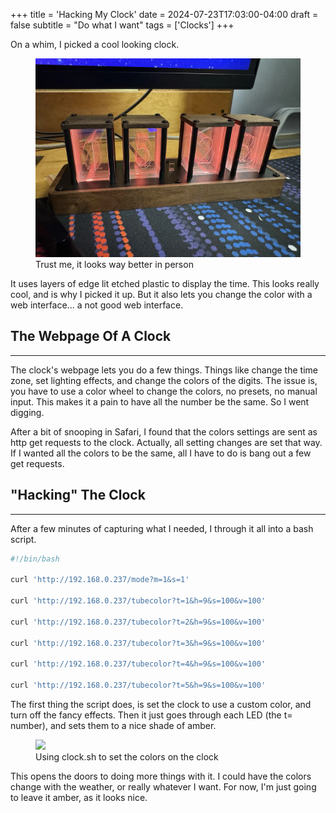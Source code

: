 +++
title = 'Hacking My Clock'
date = 2024-07-23T17:03:00-04:00
draft = false
subtitle = "Do what I want"
tags = ['Clocks']
+++

On a whim, I picked a cool looking clock.

<figure>
	<img src="fig1.webp"/>
	<figcaption>Trust me, it looks way better in person</figcaption>
</figure>

It uses layers of edge lit etched plastic to display the time. This looks really cool, and is why I picked it up. But it also lets you change the color with a web interface... a not good web interface.

## The Webpage Of A Clock

---

The clock's webpage lets you do a few things. Things like change the time zone, set lighting effects, and change the colors of the digits. The issue is, you have to use a color wheel to change the colors, no presets, no manual input. This makes it a pain to have all the number be the same. So I went digging.

After a bit of snooping in Safari, I found that the colors settings are sent as http get requests to the clock. Actually, all setting changes are set that way. If I wanted all the colors to be the same, all I have to do is bang out a few get requests.

## "Hacking" The Clock

---

After a few minutes of capturing what I needed, I through it all into a bash script.

```BASH
#!/bin/bash

curl 'http://192.168.0.237/mode?m=1&s=1'

curl 'http://192.168.0.237/tubecolor?t=1&h=9&s=100&v=100'

curl 'http://192.168.0.237/tubecolor?t=2&h=9&s=100&v=100'

curl 'http://192.168.0.237/tubecolor?t=3&h=9&s=100&v=100'

curl 'http://192.168.0.237/tubecolor?t=4&h=9&s=100&v=100'

curl 'http://192.168.0.237/tubecolor?t=5&h=9&s=100&v=100'
```

The first thing the script does, is set the clock to use a custom color, and turn off the fancy effects. Then it just goes through each LED (the t= number), and sets them to a nice shade of amber.

<figure>
	<img src="gif1.gif" />
	<figcaption>Using clock.sh to set the colors on the clock</figcaption>
</figure>

This opens the doors to doing more things with it. I could have the colors change with the weather, or really whatever I want. For now, I'm just going to leave it amber, as it looks nice.